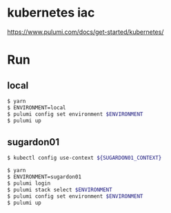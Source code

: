 # kubernetes iac

https://www.pulumi.com/docs/get-started/kubernetes/

# Run

## local

```bash
$ yarn
$ ENVIRONMENT=local
$ pulumi config set environment $ENVIRONMENT
$ pulumi up
```

## sugardon01

```bash
$ kubectl config use-context ${SUGARDON01_CONTEXT}

$ yarn
$ ENVIRONMENT=sugardon01
$ pulumi login
$ pulumi stack select $ENVIRONMENT
$ pulumi config set environment $ENVIRONMENT
$ pulumi up
```
